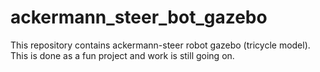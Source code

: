 # ackermann_steer_bot_gazebo
This repository contains ackermann-steer robot gazebo (tricycle model). This is done as a fun project and work is still going on.
